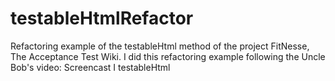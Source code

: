 # testableHtmlRefactor

Refactoring example of the testableHtml method of the project FitNesse, The Acceptance Test Wiki.
I did this refactoring example following the Uncle Bob's video: Screencast I testableHtml
